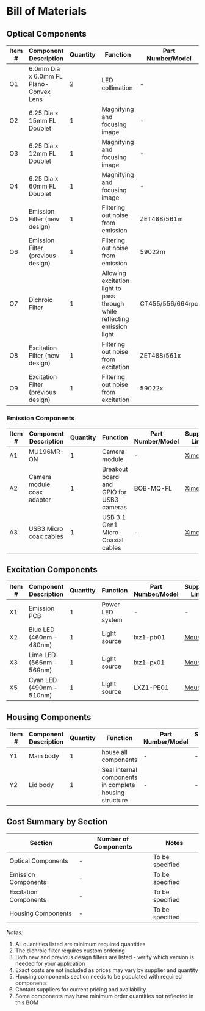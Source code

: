# Bill of Materials

## Optical Components
| Item # | Component Description | Quantity | Function | Part Number/Model | Supplier Link |
|--------|---------------------|-----------|----------|------------------|---------------|
| O1 | 6.0mm Dia x 6.0mm FL Plano-Convex Lens | 2 | LED collimation | - | [Edmund Optics](https://www.edmundoptics.com/p/60mm-dia-x-60mm-fl-mgfsub2sub-coated-plano-convex-lens/5569/) |
| O2 | 6.25 Dia x 15mm FL Doublet | 1 | Magnifying and focusing image | - | [Edmund Optics](https://www.edmundoptics.com/p/625mm-dia-x-15mm-fl-mgfsub2sub-coated-achromatic-doublet-lens/2272/) |
| O3 | 6.25 Dia x 12mm FL Doublet | 1 | Magnifying and focusing image | - | [Edmund Optics](https://www.edmundoptics.com/p/625mm-dia-x-125mm-fl-mgfsub2sub-coated-achromatic-doublet-lens/2271/) |
| O4 | 6.25 Dia x 60mm FL Doublet | 1 | Magnifying and focusing image | - | [Edmund Optics](https://www.edmundoptics.com/p/625mm-dia-x-60mm-fl-mgfsub2sub-coated-achromatic-doublet-lens/5815/) |
| O5 | Emission Filter (new design) | 1 | Filtering out noise from emission | ZET488/561m | [Chroma](https://www.chroma.com/products/parts/zet488-561m) |
| O6 | Emission Filter (previous design) | 1 | Filtering out noise from emission | 59022m | [Chroma](https://www.chroma.com/products/parts/59022m) |
| O7 | Dichroic Filter | 1 | Allowing excitation light to pass through while reflecting emission light | CT455/556/664rpc | Custom Order |
| O8 | Excitation Filter (new design) | 1 | Filtering out noise from excitation | ZET488/561x | [Chroma](https://www.chroma.com/products/parts/zet488-561x) |
| O9 | Excitation Filter (previous design) | 1 | Filtering out noise from excitation | 59022x | [Chroma](https://www.chroma.com/products/parts/59022x) |

### Emission Components
| Item # | Component Description | Quantity | Function | Part Number/Model | Supplier Link |
|--------|---------------------|-----------|----------|------------------|---------------|
| A1 | MU196MR-ON | 1 | Camera module | - | [Ximea](https://www.ximea.com/products/miniature-compact/ximu-smallest-industrial-usb-cameras/onsemi-ar2020-usb3-mono-ximu-smallest-camera) |
| A2 | Camera module coax adapter | 1 | Breakout board and GPIO for USB3 cameras | BOB-MQ-FL | [Ximea](https://www.ximea.com/accessories/adapterboards/breakout-board-and-gpio-for-usb3-cameras) |
| A3 | USB3 Micro coax cables | 1 | USB 3.1 Gen1 Micro-Coaxial cables | - | [Ximea](https://www.ximea.com/accessories/cables/usb3-micro-coax-cable-25-cm) |

## Excitation Components
| Item # | Component Description | Quantity | Function | Part Number/Model | Supplier Link |
|--------|---------------------|-----------|----------|------------------|---------------|
| X1 | Emission PCB | 1 | Power LED system | - | - |
| X2 | Blue LED (460nm - 480nm) | 1 | Light source | lxz1-pb01 | [Mouser](https://www.mouser.com/ProductDetail/Lumileds/LXZ1-PB01?qs=7Vwje68bFtP7mJVEHF0omw%3D%3D) |
| X3 | Lime LED (566nm - 569nm) | 1 | Light source | lxz1-px01 | [Mouser](https://www.mouser.com/ProductDetail/Lumileds/LXZ1-PX01?qs=W988lRlZNbIugD4h8%2FoCRA%3D%3D) |
| X5 | Cyan LED (490nm - 510nm) | 1 | Light source | LXZ1-PE01 | [Mouser](https://www.mouser.com/ProductDetail/Lumileds/LXZ1-PE01?qs=7Vwje68bFtOXkijd79%2FPBQ%3D%3D) |

## Housing Components
| Item # | Component Description | Quantity | Function | Part Number/Model | Supplier Link |
|--------|---------------------|-----------|----------|------------------|---------------|
| Y1 | Main body | 1 | house all components | - | - |
| Y2 | Lid body | 1 | Seal internal components in complete housing structure | - | - |

## Cost Summary by Section
| Section | Number of Components | Notes |
|---------|---------------------|--------|
| Optical Components | - | To be specified |
| Emission Components | - | To be specified |
| Excitation Components | - | To be specified |
| Housing Components | - | To be specified |

*Notes:*
1. All quantities listed are minimum required quantities
2. The dichroic filter requires custom ordering
3. Both new and previous design filters are listed - verify which version is needed for your application
4. Exact costs are not included as prices may vary by supplier and quantity
5. Housing components section needs to be populated with required components
6. Contact suppliers for current pricing and availability
7. Some components may have minimum order quantities not reflected in this BOM